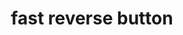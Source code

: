 ---
layout: smileys&emotion
title: fast reverse button
emoji: fast_reverse_button
permalink: ⏪.html
image: assets/img/3moji/fast_reverse_button.png
---